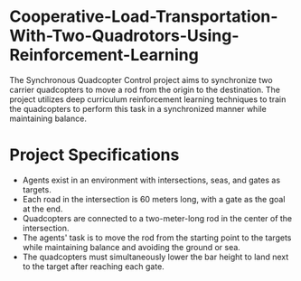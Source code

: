 # Cooperative-Load-Transportation-With-Two-Quadrotors-Using-Reinforcement-Learning
The Synchronous Quadcopter Control project aims to synchronize two carrier quadcopters to move a rod from the origin to the destination. The project utilizes deep curriculum reinforcement learning techniques to train the quadcopters to perform this task in a synchronized manner while maintaining balance.

# Project Specifications 
- Agents exist in an environment with intersections, seas, and gates as targets.
- Each road in the intersection is 60 meters long, with a gate as the goal at the end.
- Quadcopters are connected to a two-meter-long rod in the center of the intersection.
- The agents' task is to move the rod from the starting point to the targets while maintaining balance and avoiding the ground or sea.
- The quadcopters must simultaneously lower the bar height to land next to the target after reaching each gate.
